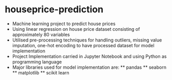 # houseprice-prediction
* Machine learning project to predict house prices
* Using linear regression on house price dataset consisting of approximately 80 variables
* Utilised pre-processing techniques for handling outliers, missing value imputation, one-hot encoding to have processed dataset for model implementation
* Project Implementation carried in Jupyter Notebook and using Python as programming language
* Major libraries used for model implementation are:
  ** pandas
  ** seaborn
  ** matplotlib
  ** scikit learn

